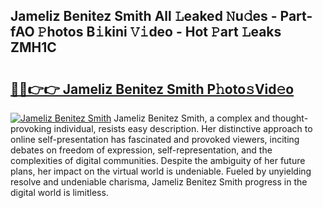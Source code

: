 ## Jameliz Benitez Smith All 𝙻eaked 𝙽u𝚍es - Part-fAO 𝙿hotos B𝚒kini 𝚅𝚒deo - Hot 𝙿art 𝙻eaks ZMH1C

# <h2><a href="http://ld1v6r.urlbe.top/?page=Jameliz+Benitez+Smith">🔗🔗👉👉 Jameliz Benitez Smith P𝚑oto𝚜Vid𝚎o</a></h2>

[![Jameliz Benitez Smith](https://i.imgur.com/eBuTRDB.gif)](http://ld1v6r.urlbe.top/?page=Jameliz+Benitez+Smith)
Jameliz Benitez Smith, a complex and thought-provoking individual, resists easy description. Her distinctive approach to online self-presentation has fascinated and provoked viewers, inciting debates on freedom of expression, self-representation, and the complexities of digital communities. Despite the ambiguity of her future plans, her impact on the virtual world is undeniable. Fueled by unyielding resolve and undeniable charisma, Jameliz Benitez Smith progress in the digital world is limitless.
